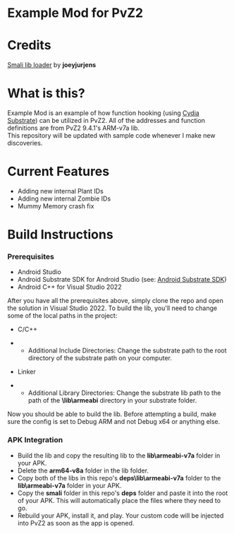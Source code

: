 # **Example Mod for PvZ2**

# Credits

[Smali lib loader](https://github.com/joeyjurjens/Android-Hooking-Template) by **joeyjurjens** 

# What is this?

Example Mod is an example of how function hooking (using [Cydia Substrate](http://www.cydiasubstrate.com/)) can be utilized in PvZ2. All of the addresses and function definitions are from PvZ2 9.4.1's ARM-v7a lib.  
This repository will be updated with sample code whenever I make new discoveries.

# Current Features

* Adding new internal Plant IDs
* Adding new internal Zombie IDs
* Mummy Memory crash fix

# Build Instructions

### Prerequisites
* Android Studio
* Android Substrate SDK for Android Studio (see: [Android Substrate SDK](http://www.cydiasubstrate.com/id/73e45fe5-4525-4de7-ac14-6016652cc1b8/))
* Android C++ for Visual Studio 2022

After you have all the prerequisites above, simply clone the repo and open the solution in Visual Studio 2022. To build the lib, you'll need to change some of the local paths in the project:

* C/C++
* * Additional Include Directories: Change the substrate path to the root directory of the substrate path on your computer.

* Linker
* * Additional Library Directories: Change the substrate lib path to the path of the **\lib\armeabi** directory in your substrate folder.

Now you should be able to build the lib. Before attempting a build, make sure the config is set to Debug ARM and not Debug x64 or anything else.

### APK Integration

* Build the lib and copy the resulting lib to the **lib\armeabi-v7a** folder in your APK.
* Delete the **arm64-v8a** folder in the lib folder.
* Copy both of the libs in this repo's **deps\lib\armeabi-v7a** folder to the **lib\armeabi-v7a** folder in your APK.
* Copy the **smali** folder in this repo's **deps** folder and paste it into the root of your APK. This will automatically place the files where they need to go.
* Rebuild your APK, install it, and play. Your custom code will be injected into PvZ2 as soon as the app is opened.